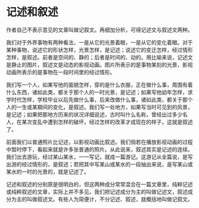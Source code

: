 # 记述和叙述

作者自己不表示意见的文章叫做记叙文。再细加分析，可得记述文与叙述文两种。

我们对于外界事物有两种看法，一是从它的光景着眼，一是从它的变化着眼。对于某种事物，说述它的形状怎样，光景怎样，是记述；说述它的变迁怎样，经过情形怎样，是叙述。前者是空间的、静的；后者是时间的、动的。用比喻来说，记述文是静止的图片，叙述文是动态的影视动画。图片所表示的是事物某刻的光景，影视动画所表示的是事物在一段时间里的经过情形。

我们写一个人，如果写他的面貌怎样，穿的是什么衣服，正在做什么事，周围有着什么东西，诸如此类，都关于那个人的一时光景，是记述；如果写他幼年怎样，求学时代怎样，学校毕业以后先做什么事，后来改做什么事，诸如此类，都关于那个人的一生或某期间的变化，是叙述。我们写一处地方，如果写当时可见到的风景，是记述；如果把那地方历来的状况详细说述，古时叫什么名称，曾经出过多少名人，在某次变乱中遭到怎样的破坏，经过怎样的改革才成现在的样子，这就是叙述了。

前面我们以普通照片比记述，以影视动画比叙述。我们倘若在播放影视动画的过程中暂时停下，看起来就是许多张普通的照片。从此说来，叙述其实是记述的连续。我们出去游玩，经过某山某水，一一写记，就成一篇游记。这游记从全篇说，是写出游的经过情形的，是叙述；若把其中写某山或某水的一段抽出来说，是写某山或某水的一时的光景的，就是记述了。

记述和叙述的分别原是很明白的，但这两种成分常常混合在一篇文章里，纯粹记述或纯粹叙述的文章，实际上并不多见。我们把记述成分为主的叫做记述文，叙述成分为主的叫做叙述文。有些人为简便计，不分记述、叙述，就概括地叫做记叙文。
